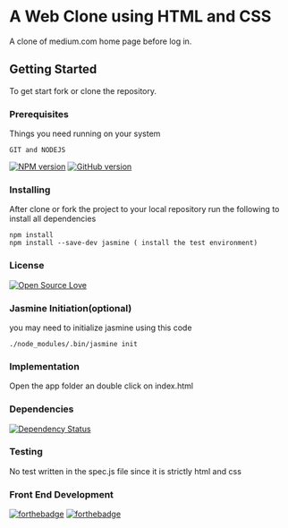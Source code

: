 # A Web Clone using HTML and CSS

A clone of medium.com home page before log in.


## Getting Started

To get start fork or clone the repository.

### Prerequisites

Things you need running on your system

```
GIT and NODEJS 
```
[![NPM version](https://badge.fury.io/js/badge-list.svg)](http://badge.fury.io/js/badge-list)
[![GitHub version](https://badge.fury.io/gh/boennemann%2Fbadges.svg)](http://badge.fury.io/gh/boennemann%2Fbadges)

### Installing

After clone or fork the project to your local repository run the following to install all dependencies

```
npm install
npm install --save-dev jasmine ( install the test environment)
```
### License

[![Open Source Love](https://badges.frapsoft.com/os/mit/mit.svg?v=102)](https://github.com/ellerbrock/open-source-badge/)

### Jasmine Initiation(optional)

you may need to initialize jasmine using this code


```
./node_modules/.bin/jasmine init
```
### Implementation

Open the app folder an double click on index.html

### Dependencies
[![Dependency Status](https://david-dm.org/boennemann/badges.svg)](https://david-dm.org/boennemann/badges)



### Testing

No test written in the spec.js file since it is strictly html and css

### Front End Development

[![forthebadge](http://forthebadge.com/badges/uses-html.svg)](http://forthebadge.com)
[![forthebadge](http://forthebadge.com/badges/uses-css.svg)](http://forthebadge.com)

